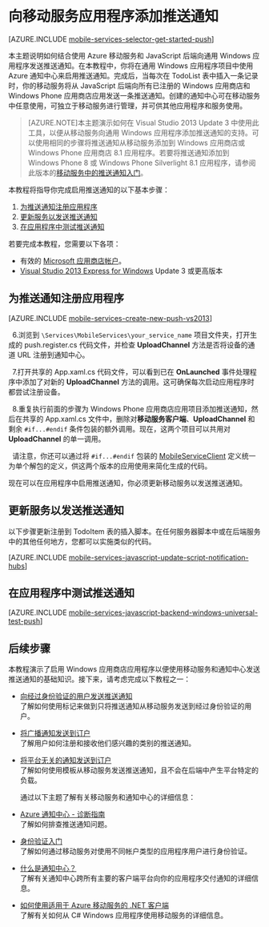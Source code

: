 <properties 
	pageTitle="向通用 Windows 8.1 应用添加推送通知 | Microsoft Azure" 
	description="了解如何从 JavaScript 后端移动服务使用 Azure 通知中心向通用 Windows 8.1 应用发送推送通知。" 
	services="mobile-services,notification-hubs" 
	documentationCenter="windows" 
	authors="ggailey777" 
	manager="erikre" 
	editor=""/>

<tags 
	ms.service="mobile-services" 
	ms.date="03/05/2016" 
	wacn.date="04/11/2016"/>


#  向移动服务应用程序添加推送通知

[AZURE.INCLUDE [mobile-services-selector-get-started-push](../includes/mobile-services-selector-get-started-push.md)]

 
本主题说明如何结合使用 Azure 移动服务和 JavaScript 后端向通用 Windows 应用程序发送推送通知。在本教程中，你将在通用 Windows 应用程序项目中使用 Azure 通知中心来启用推送通知。完成后，当每次在 TodoList 表中插入一条记录时，你的移动服务将从 JavaScript 后端向所有已注册的 Windows 应用商店和 Windows Phone 应用商店应用发送一条推送通知。创建的通知中心可在移动服务中任意使用，可独立于移动服务进行管理，并可供其他应用程序和服务使用。

>[AZURE.NOTE]本主题演示如何在 Visual Studio 2013 Update 3 中使用此工具，以便从移动服务向通用 Windows 应用程序添加推送通知的支持。可以使用相同的步骤将推送通知从移动服务添加到 Windows 应用商店或 Windows Phone 应用商店 8.1 应用程序。若要将推送通知添加到 Windows Phone 8 或 Windows Phone Silverlight 8.1 应用程序，请参阅此版本的[移动服务中的推送通知入门](/documentation/articles/mobile-services-javascript-backend-windows-phone-get-started-push/)。

本教程将指导你完成启用推送通知的以下基本步骤：

1. [为推送通知注册应用程序](#register)
2. [更新服务以发送推送通知](#update-service)
3. [在应用程序中测试推送通知](#test)

若要完成本教程，您需要以下各项：

* 有效的 [Microsoft 应用商店帐户](http://go.microsoft.com/fwlink/p/?LinkId=280045)。
* [Visual Studio 2013 Express for Windows](http://go.microsoft.com/fwlink/?LinkId=257546) Update 3 或更高版本

## <a id="register"></a>为推送通知注册应用程序

[AZURE.INCLUDE [mobile-services-create-new-push-vs2013](../includes/mobile-services-create-new-push-vs2013.md)]

&nbsp;&nbsp;6.浏览到 `\Services\MobileServices\your_service_name` 项目文件夹，打开生成的 push.register.cs 代码文件，并检查 **UploadChannel** 方法是否将设备的通道 URL 注册到通知中心。

&nbsp;&nbsp;7.打开共享的 App.xaml.cs 代码文件，可以看到已在 **OnLaunched** 事件处理程序中添加了对新的 **UploadChannel** 方法的调用。这可确保每次启动应用程序时都尝试注册设备。

&nbsp;&nbsp;8.重复执行前面的步骤为 Windows Phone 应用商店应用项目添加推送通知，然后在共享的 App.xaml.cs 文件中，删除对**移动服务客户端**、**UploadChannel** 和剩余 `#if...#endif` 条件包装的额外调用。现在，这两个项目可以共用对 **UploadChannel** 的单一调用。

&nbsp;&nbsp;请注意，你还可以通过将 `#if...#endif` 包装的 [MobileServiceClient] 定义统一为单个解包的定义，供这两个版本的应用使用来简化生成的代码。

现在可以在应用程序中启用推送通知，你必须更新移动服务以发送推送通知。

## <a id="update-service"></a>更新服务以发送推送通知

以下步骤更新注册到 TodoItem 表的插入脚本。在任何服务器脚本中或在后端服务中的其他任何地方，您都可以实施类似的代码。

[AZURE.INCLUDE [mobile-services-javascript-update-script-notification-hubs](../includes/mobile-services-javascript-update-script-notification-hubs.md)]


## <a id="test"></a>在应用程序中测试推送通知

[AZURE.INCLUDE [mobile-services-javascript-backend-windows-universal-test-push](../includes/mobile-services-javascript-backend-windows-universal-test-push.md)]

##  <a name="next-steps"></a>后续步骤

本教程演示了启用 Windows 应用商店应用程序以便使用移动服务和通知中心发送推送通知的基础知识。接下来，请考虑完成以下教程之一：

+ [向经过身份验证的用户发送推送通知](/documentation/articles/mobile-services-javascript-backend-windows-store-dotnet-push-notifications-app-users/)
<br/>了解如何使用标记来做到只将推送通知从移动服务发送到经过身份验证的用户。

+ [将广播通知发送到订户](/documentation/articles/notification-hubs-windows-store-dotnet-send-breaking-news/)
<br/>了解用户如何注册和接收他们感兴趣的类别的推送通知。

+ [将平台无关的通知发送到订户](/documentation/articles/notification-hubs-aspnet-cross-platform-notify-users/)
<br/>了解如何使用模板从移动服务发送推送通知，且不会在后端中产生平台特定的负载。

	通过以下主题了解有关移动服务和通知中心的详细信息：

* [Azure 通知中心 - 诊断指南](/documentation/articles/notification-hubs-diagnosing/)
<br/>了解如何排查推送通知问题。

* [身份验证入门]
  <br/>了解如何通过移动服务对使用不同帐户类型的应用程序用户进行身份验证。


* [什么是通知中心？] 
<br/>了解有关通知中心跨所有主要的客户端平台向你的应用程序交付通知的详细信息。

* [如何使用适用于 Azure 移动服务的 .NET 客户端]
<br/>了解有关如何从 C# Windows 应用程序使用移动服务的详细信息。

<!-- Anchors. -->

<!-- Images. -->

<!-- URLs. -->

[Submit an app page]: http://go.microsoft.com/fwlink/p/?LinkID=266582
[My Applications]: http://go.microsoft.com/fwlink/p/?LinkId=262039
[Live SDK for Windows]: http://go.microsoft.com/fwlink/p/?LinkId=262253
[Get started with Mobile Services]: /documentation/articles/mobile-services-dotnet-backend-windows-store-dotnet-get-started/
[身份验证入门]: /documentation/articles/mobile-services-javascript-backend-windows-universal-dotnet-get-started-users/

[Send push notifications to authenticated users]: /documentation/articles/mobile-services-javascript-backend-windows-store-dotnet-push-notifications-app-users/

[什么是通知中心？]: /documentation/articles/notification-hubs-overview/

[如何使用适用于 Azure 移动服务的 .NET 客户端]: /documentation/articles/mobile-services-dotnet-how-to-use-client-library/
[MobileServiceClient]: http://go.microsoft.com/fwlink/p/?LinkId=302030

<!---HONumber=Mooncake_1221_2015-->